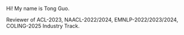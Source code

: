 Hi! My name is Tong Guo.

Reviewer of ACL-2023, NAACL-2022/2024, EMNLP-2022/2023/2024, COLING-2025 Industry Track.



